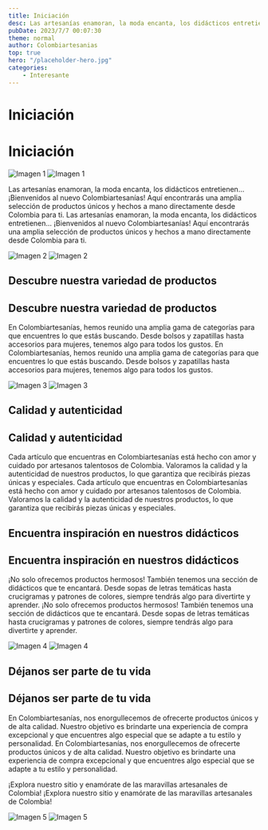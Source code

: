 ```yaml
---
title: Iniciación
desc: Las artesanías enamoran, la moda encanta, los didácticos entretienen... Traemos eso y más al nuevo Colombiartesanías!
pubDate: 2023/7/7 00:07:30
theme: normal
author: Colombiartesanias
top: true
hero: "/placeholder-hero.jpg"
categories:
    - Interesante
---
```


# Iniciación
# Iniciación

![Imagen 1](https://picsum.photos/400/200)
![Imagen 1](https://picsum.photos/400/200)

Las artesanías enamoran, la moda encanta, los didácticos entretienen... ¡Bienvenidos al nuevo Colombiartesanías! Aquí encontrarás una amplia selección de productos únicos y hechos a mano directamente desde Colombia para ti.
Las artesanías enamoran, la moda encanta, los didácticos entretienen... ¡Bienvenidos al nuevo Colombiartesanías! Aquí encontrarás una amplia selección de productos únicos y hechos a mano directamente desde Colombia para ti.

![Imagen 2](https://picsum.photos/300/200)
![Imagen 2](https://picsum.photos/300/200)

## Descubre nuestra variedad de productos
## Descubre nuestra variedad de productos

En Colombiartesanías, hemos reunido una amplia gama de categorías para que encuentres lo que estás buscando. Desde bolsos y zapatillas hasta accesorios para mujeres, tenemos algo para todos los gustos.
En Colombiartesanías, hemos reunido una amplia gama de categorías para que encuentres lo que estás buscando. Desde bolsos y zapatillas hasta accesorios para mujeres, tenemos algo para todos los gustos.

![Imagen 3](https://picsum.photos/350/250)
![Imagen 3](https://picsum.photos/350/250)

## Calidad y autenticidad
## Calidad y autenticidad

Cada artículo que encuentras en Colombiartesanías está hecho con amor y cuidado por artesanos talentosos de Colombia. Valoramos la calidad y la autenticidad de nuestros productos, lo que garantiza que recibirás piezas únicas y especiales.
Cada artículo que encuentras en Colombiartesanías está hecho con amor y cuidado por artesanos talentosos de Colombia. Valoramos la calidad y la autenticidad de nuestros productos, lo que garantiza que recibirás piezas únicas y especiales.

## Encuentra inspiración en nuestros didácticos
## Encuentra inspiración en nuestros didácticos

¡No solo ofrecemos productos hermosos! También tenemos una sección de didácticos que te encantará. Desde sopas de letras temáticas hasta crucigramas y patrones de colores, siempre tendrás algo para divertirte y aprender.
¡No solo ofrecemos productos hermosos! También tenemos una sección de didácticos que te encantará. Desde sopas de letras temáticas hasta crucigramas y patrones de colores, siempre tendrás algo para divertirte y aprender.

![Imagen 4](https://picsum.photos/350/200)
![Imagen 4](https://picsum.photos/350/200)

## Déjanos ser parte de tu vida
## Déjanos ser parte de tu vida

En Colombiartesanías, nos enorgullecemos de ofrecerte productos únicos y de alta calidad. Nuestro objetivo es brindarte una experiencia de compra excepcional y que encuentres algo especial que se adapte a tu estilo y personalidad.
En Colombiartesanías, nos enorgullecemos de ofrecerte productos únicos y de alta calidad. Nuestro objetivo es brindarte una experiencia de compra excepcional y que encuentres algo especial que se adapte a tu estilo y personalidad.

¡Explora nuestro sitio y enamórate de las maravillas artesanales de Colombia!
¡Explora nuestro sitio y enamórate de las maravillas artesanales de Colombia!

![Imagen 5](https://picsum.photos/400/250)
![Imagen 5](https://picsum.photos/400/250)

